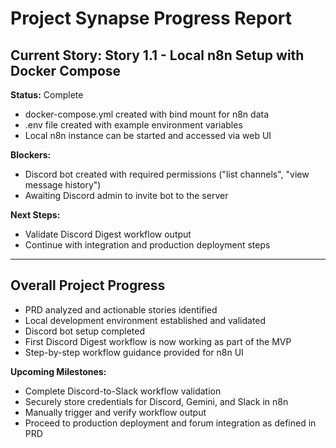 # Project Synapse Progress Report

## Current Story: Story 1.1 - Local n8n Setup with Docker Compose

**Status:** Complete  
- docker-compose.yml created with bind mount for n8n data
- .env file created with example environment variables
- Local n8n instance can be started and accessed via web UI

**Blockers:**  
- Discord bot created with required permissions ("list channels", "view message history")
- Awaiting Discord admin to invite bot to the server

**Next Steps:**  
- Validate Discord Digest workflow output
- Continue with integration and production deployment steps

---

## Overall Project Progress

- PRD analyzed and actionable stories identified
- Local development environment established and validated
- Discord bot setup completed
- First Discord Digest workflow is now working as part of the MVP
- Step-by-step workflow guidance provided for n8n UI

**Upcoming Milestones:**  
- Complete Discord-to-Slack workflow validation
- Securely store credentials for Discord, Gemini, and Slack in n8n
- Manually trigger and verify workflow output
- Proceed to production deployment and forum integration as defined in PRD
